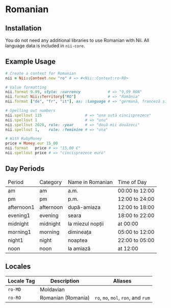 <!-- This file has been generated. Source: languages/_template.md.erb -->

# Romanian

## Installation

You do not need any additional libraries to use Romanian with Nii.
All language data is included in `nii-core`.

## Example Usage

``` ruby
# Create a context for Romanian
nii = Nii::Context.new "ro" # => #<Nii::Context:ro-RO>

# Value formatting
nii.format 9.99, style: :currency            # => "9,99 RON"
nii.format Nii::Territory["RO"]              # => "România"
nii.format ["de", "fr", "it"], as: :language # => "germană, franceză și italiană"

# Spelling out numbers
nii.spellout 115                   # => "una sută cincisprezece"
nii.spellout 1                     # => "unu"
nii.spellout 2020, rule: :year     # => "două mii douăzeci"
nii.spellout 1,    rule: :feminine # => "una"

# With RubyMoney
price = Money.eur 15_00
nii.format   price # => "15,00 €"
nii.spellout price # => "cincisprezece euro"
```

## Day Periods


<table>
  <thead>
    <tr>
      <td>Period</td>
      <td>Category</td>
      <td>Name in Romanian</td>
      <td>Time of Day</td>
    </tr>
  </thead>
  <tbody>
    <tr>
      <td>am</td>
      <td>am</td>
      <td>a.m.</td>
      <td>00:00 to 12:00</td>
    </tr>
    <tr>
      <td>pm</td>
      <td>pm</td>
      <td>p.m.</td>
      <td>12:00 to 24:00</td>
    </tr>
    <tr>
      <td>afternoon1</td>
      <td>afternoon</td>
      <td>după-amiaza</td>
      <td>12:00 to 18:00</td>
    </tr>
    <tr>
      <td>evening1</td>
      <td>evening</td>
      <td>seara</td>
      <td>18:00 to 22:00</td>
    </tr>
    <tr>
      <td>midnight</td>
      <td>midnight</td>
      <td>la miezul nopții</td>
      <td>at 00:00</td>
    </tr>
    <tr>
      <td>morning1</td>
      <td>morning</td>
      <td>dimineața</td>
      <td>05:00 to 12:00</td>
    </tr>
    <tr>
      <td>night1</td>
      <td>night</td>
      <td>noaptea</td>
      <td>22:00 to 05:00</td>
    </tr>
    <tr>
      <td>noon</td>
      <td>noon</td>
      <td>la amiază</td>
      <td>at 12:00</td>
    </tr>
  </tbody>
</table>



## Locales

<table>
  <thead>
    <tr>
      <th>Locale Tag</th>
      <th>Description</th>
      <th>Aliases</th>
    </tr>
  </thead>
  <tbody>
    <tr>
      <td><code>ro-MD</code></td>
      <td>Moldavian</td>
      <td></td>
    </tr>
    <tr>
      <td><code>ro-RO</code></td>
      <td>Romanian (Romania)</td>
      <td><code>ro</code>, <code>mo</code>, <code>mol</code>, <code>ron</code>, and <code>rum</code></td>
    </tr>
  </tbody>
</table>

